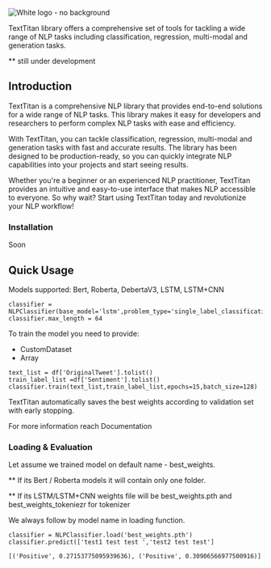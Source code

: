 
![White logo - no background](https://user-images.githubusercontent.com/28596354/216412245-49870702-05e5-46fe-a322-9233c6f97d47.png)


TextTitan library offers a comprehensive set of tools for tackling a wide range of NLP tasks including classification, regression, multi-modal and generation tasks.


** still under development

## Introduction
TextTitan is a comprehensive NLP library that provides end-to-end solutions for a wide range of NLP tasks. This library makes it easy for developers and researchers to perform complex NLP tasks with ease and efficiency.

With TextTitan, you can tackle classification, regression, multi-modal and generation tasks with fast and accurate results. The library has been designed to be production-ready, so you can quickly integrate NLP capabilities into your projects and start seeing results.

Whether you're a beginner or an experienced NLP practitioner, TextTitan provides an intuitive and easy-to-use interface that makes NLP accessible to everyone. So why wait? Start using TextTitan today and revolutionize your NLP workflow!

### Installation
Soon 


## Quick Usage

Models supported: Bert, Roberta, DebertaV3, LSTM, LSTM+CNN 


```
classifier = NLPClassifier(base_model='lstm',problem_type='single_label_classification',save_path='best_weights')
classifier.max_length = 64
```

To train the model you need to provide:
- CustomDataset 
- Array

```
text_list = df['OriginalTweet'].tolist()
train_label_list =df['Sentiment'].tolist()
classifier.train(text_list,train_label_list,epochs=15,batch_size=128)
```

TextTitan automatically saves the best weights according to validation set with early stopping.


For more information reach Documentation


### Loading & Evaluation

Let assume we trained model on default name - best_weights.

** If its Bert / Roberta models it will contain only one folder.

** If its LSTM/LSTM+CNN weights file will be best_weights.pth and best_weights_tokeniezr for tokenizer

We always follow by model name in loading function. 

```
classifier = NLPClassifier.load('best_weights.pth')
classifier.predict(['test1 test test ','test2 test test']

[('Positive', 0.27153775095939636), ('Positive', 0.30906566977500916)]
```






 
